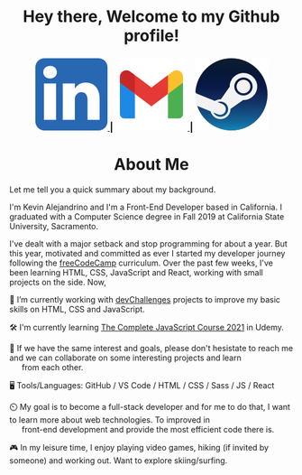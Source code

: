 <h1 align="center">Hey there, Welcome to my Github profile!</h1>

<div align="center">
  <h3>
    <a href="">
      <img src="https://github.com/kgalejandrino/kgalejandrino/blob/main/images/linkedin_logo.png" alt="LinkedIn">
    </a>
    <span> | </span>
    <a href="">
      <img src="https://github.com/kgalejandrino/kgalejandrino/blob/main/images/gmail_logo.png" alt="Google Mail">
    </a>
    <span> | </span>
    <a href="">
      <img src="https://github.com/kgalejandrino/kgalejandrino/blob/main/images/steam_logo.png" alt="Steam">
    </a>
  </h3>
</div>

<h1 align="center">About Me</h1>

Let me tell you a quick summary about my background.  

I'm Kevin Alejandrino and I'm a Front-End Developer based in California. I graduated with a Computer Science degree in Fall 2019 at California State University, Sacramento. 

I've dealt with a major setback and stop programming for about a year. But this year, motivated and committed as ever I started my developer journey 
following the [freeCodeCamp](https://www.freecodecamp.org/) curriculum. Over the past few weeks, I've been learning HTML, CSS, JavaScript and React, working with small projects
on the side. Now,  

🌱 I’m currently working with [devChallenges](https://devchallenges.io/) projects to improve my basic skills on HTML, CSS and JavaScript. 

🛠️ I'm currently learning [The Complete JavaScript Course 2021](https://www.udemy.com/course/the-complete-javascript-course/) in Udemy. 

💞️ If we have the same interest and goals, please don't hesistate to reach me and we can collaborate on some interesting projects and learn  
&nbsp;&emsp; from each other.

🖥️ Tools/Languages: GitHub / VS Code / HTML / CSS / Sass / JS / React  

⏲️ My goal is to become a full-stack developer and for me to do that, I want to learn more about web technologies. To improved in  
&nbsp;&nbsp;&emsp;front-end development and provide the most efficient code there is.  

🎮 In my leisure time, I enjoy playing video games, hiking (if invited by someone) and working out. Want to explore skiing/surfing.  
